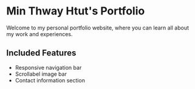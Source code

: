# Min Thway Htut's Portfolio

 
Welcome to my personal portfolio website, where you can learn all about my work and experiences.

## Included Features

- Responsive navigation bar
- Scrollabel image bar
- Contact information section
